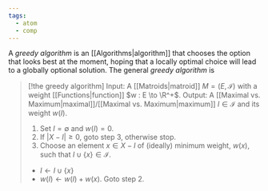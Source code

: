 ```yaml
---
tags:
  - atom
  - comp
---
```

A *greedy algorithm* is an [[Algorithms|algorithm]] that chooses the option that looks best at the moment, hoping that a locally optimal choice will lead to a globally optional solution. The general *greedy algorithm* is

> [!the greedy algorithm]
> Input: A [[Matroids|matroid]] $M = \left( E, \mathcal{I} \right)$ with a weight [[Functions|function]] $w : E \to \R^+$.
> Output: A [[Maximal vs. Maximum|maximal]]/[[Maximal vs. Maximum|maximum]] $I \in \mathcal{I}$ and its weight $w(I)$.
> 1. Set $I = \emptyset$ and $w(I) = 0$.
> 2. If $\left| X-I \right| \ge 0$, goto step 3, otherwise stop.
> 3. Choose an element $x \in X-I$ of (ideally) minimum weight, $w(x)$, such that $I \cup \{ x \} \in \mathcal{I}$.
> 	- $I \leftarrow I \cup \{ x \}$
> 	- $w(I) \leftarrow w(I) + w(x)$.
> Goto step 2.